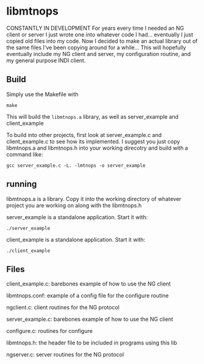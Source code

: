 # libmtnops
CONSTANTLY IN DEVELOPMENT
For years every time I needed an NG client or server I just wrote one into whatever code I had...  eventually I just copied old files into my code.  Now I decided to make an actual library out of the same files I've been copying around for a while...  This will hopefully eventually include my NG client and server, my configuration routine, and my general purpose INDI client.


## Build
 Simply use the Makefile with 

```
make
```
This will build the ```libmtnops.a``` library, as well as server_example and client_example

To build into other projects, first look at server_example.c and client_example.c to see how its implemented.  I suggest you just copy libmtnops.a and libmtnops.h into your working direcotry and build with a command like:

```
gcc server_example.c -L. -lmtnops -o server_example
```

## running
libmtnops.a is a library.  Copy it into the working directory of whatever project you are working on along with the libmtnops.h

server_example is a standalone application.  Start it with:
```
./server_example
```
client_example is a standalone application.  Start it with:
```
./client_example
```


## Files
client_example.c: barebones example of how to use the NG client

libmtnops.conf: example of a config file for the configure routine

ngclient.c: client routines for the NG protocol

server_example.c:  barebones example of how to use the NG client

configure.c: routines for configure

libmtnops.h: the header file to be included in programs using this lib

ngserver.c: server routines for the NG protocol


